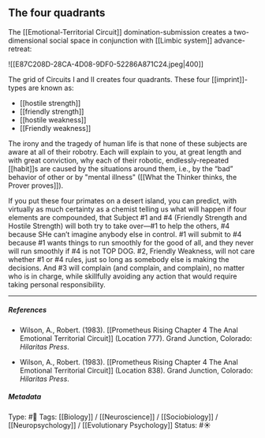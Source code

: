 ## The four quadrants  # 

The [[Emotional-Territorial Circuit]] domination-submission creates a two-dimensional social space in conjunction with [[Limbic system]] advance-retreat: 

![[E87C208D-28CA-4D08-9DF0-52286A871C24.jpeg|400]]

The grid of Circuits I and II creates four quadrants. These four [[imprint]]-types are known as:

- [[hostile strength]]
- [[friendly strength]]
- [[hostile weakness]]
- [[Friendly weakness]]

The irony and the tragedy of human life is that none of these subjects are aware at all of their robotry. Each will explain to you, at great length and with great conviction, why each of their robotic, endlessly-repeated [[habit]]s are caused by the situations around them, i.e., by the “bad” behavior of other or by "mental illness" ([[What the Thinker thinks, the Prover proves]]).

If you put these four primates on a desert island, you can predict, with virtually as much certainty as a chemist telling us what will happen if four elements are compounded, that Subject #1 and #4 (Friendly Strength and Hostile Strength) will both try to take over—#1 to help the others, #4 because SHe can’t imagine anybody else in control. #1 will submit to #4 because #1 wants things to run smoothly for the good of all, and they never will run smoothly if #4 is not TOP DOG. #2, Friendly Weakness, will not care whether #1 or #4 rules, just so long as somebody else is making the decisions. And #3 will complain (and complain, and complain), no matter who is in charge, while skillfully avoiding any action that would require taking personal responsibility.

___

##### References

- Wilson, A., Robert. (1983). [[Prometheus Rising Chapter 4 The Anal Emotional Territorial Circuit]] (Location 777). Grand Junction, Colorado: _Hilaritas Press_.

- Wilson, A., Robert. (1983). [[Prometheus Rising Chapter 4 The Anal Emotional Territorial Circuit]] (Location 838). Grand Junction, Colorado: _Hilaritas Press_.

##### Metadata

Type: #🔴 
Tags: [[Biology]] / [[Neuroscience]] / [[Sociobiology]] / [[Neuropsychology]] / [[Evolutionary Psychology]]
Status: #☀️ 